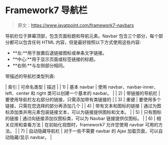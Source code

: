 # Framework7 导航栏

> 原文：<https://www.javatpoint.com/framework7-navbars>

导航栏位于屏幕顶部，包含页面标题和导航元素。Navbar 包含三个部分，每个部分都可以包含任何 HTML 内容，但是最好按照以下方式使用这些内容:

*   **左:**用于放置后退链接图标或单条文字链接。
*   **中心:**用于显示页面或标签链接的标题。
*   **右侧:**与左侧部分相同。

带描述的导航栏类型列表:

| 索引 | 可命名类型 | 描述 |
| 1) | 基本 navbar | 使用 navbar、navbar-inner、left、center 和 right 类可以创建一个基本的 navbar。 |
| 2) | 带链接的导航栏 | 要使用导航栏左右部分的链接，只需添加带有类链接的 |
| 3) | 重键 | 要使用多个链接，只需在您选择的部分再添加几个 |
| 4) | 带有文本和图标的链接 | 通过为图标添加类并用元素包装链接文本，可以为链接提供图标和文本。 |
| 5) | 只有图标的链接 | 通过向链接添加仅图标类，可以为 Navbar 链接提供仅图标。 |
| 6) | 相关应用和查看方法 | 在初始化视图时，framework7 允许您使用 navbar 可用的方法。 |
| 7) | 自动隐藏导航栏 | 对于一些不需要 navbar 的 Ajax 加载页面，可以自动隐藏/显示 navbar。 |